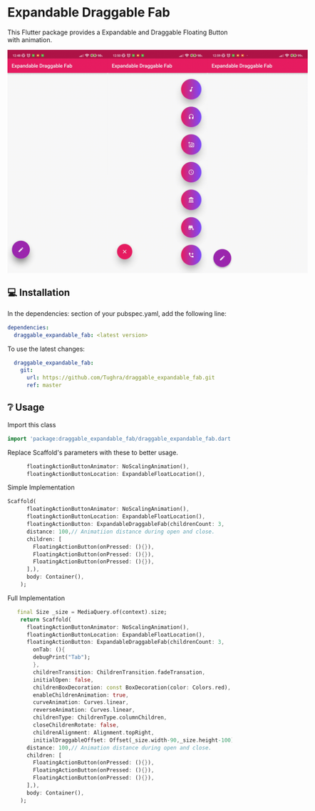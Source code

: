 
# Expandable Draggable Fab

This Flutter package provides a Expandable and Draggable Floating Button with animation.

<div style="display:flex; justify-content: space-between;">
<img src="https://raw.githubusercontent.com/Tughra/draggable_expandable_fab/master/gif/demo1.gif" width="250" height="500" />
<img src="https://raw.githubusercontent.com/Tughra/draggable_expandable_fab/master/gif/demo2.gif" width="250" height="500" />
<img src="https://raw.githubusercontent.com/Tughra/draggable_expandable_fab/master/gif/demo3.gif" width="250" height="500" />
</div>

## 💻 Installation

In the dependencies: section of your pubspec.yaml, add the following line:

```yaml
dependencies:
  draggable_expandable_fab: <latest version>
```
To use the latest changes:

```yaml
  draggable_expandable_fab:
    git:
      url: https://github.com/Tughra/draggable_expandable_fab.git
      ref: master
```
## ❔ Usage

Import this class

```dart
import 'package:draggable_expandable_fab/draggable_expandable_fab.dart';
```

Replace Scaffold's parameters with these to better usage.

```dart
      floatingActionButtonAnimator: NoScalingAnimation(),
      floatingActionButtonLocation: ExpandableFloatLocation(),
```

Simple Implementation

```dart
Scaffold(
      floatingActionButtonAnimator: NoScalingAnimation(),
      floatingActionButtonLocation: ExpandableFloatLocation(),
      floatingActionButton: ExpandableDraggableFab(childrenCount: 3,
      distance: 100,// Animatiion distance during open and close. 
      children: [
        FloatingActionButton(onPressed: (){}),
        FloatingActionButton(onPressed: (){}),
        FloatingActionButton(onPressed: (){}),
      ],),
      body: Container(),
    );
 ```    
   


Full Implementation

```dart
   final Size _size = MediaQuery.of(context).size;
    return Scaffold(
      floatingActionButtonAnimator: NoScalingAnimation(),
      floatingActionButtonLocation: ExpandableFloatLocation(),
      floatingActionButton: ExpandableDraggableFab(childrenCount: 3,
        onTab: (){
        debugPrint("Tab");
        },
        childrenTransition: ChildrenTransition.fadeTransation,
        initialOpen: false,
        childrenBoxDecoration: const BoxDecoration(color: Colors.red),
        enableChildrenAnimation: true,
        curveAnimation: Curves.linear,
        reverseAnimation: Curves.linear,
        childrenType: ChildrenType.columnChildren,
        closeChildrenRotate: false,
        childrenAlignment: Alignment.topRight,
        initialDraggableOffset: Offset(_size.width-90,_size.height-100),
      distance: 100,// Animation distance during open and close.
      children: [
        FloatingActionButton(onPressed: (){}),
        FloatingActionButton(onPressed: (){}),
        FloatingActionButton(onPressed: (){}),
      ],),
      body: Container(),
    );
 ```   
